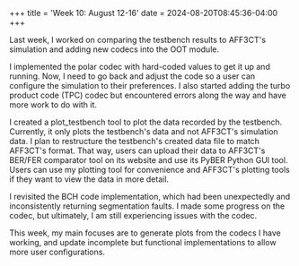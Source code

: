 +++
title = 'Week 10: August 12-16'
date = 2024-08-20T08:45:36-04:00
+++

Last week, I worked on comparing the testbench results to AFF3CT's simulation and adding new codecs into the OOT module.

I implemented the polar codec with hard-coded values to get it up and running. Now, I need to go back and adjust the code so a user can configure the simulation to their preferences. I also started adding the turbo product code (TPC) codec but encountered errors along the way and have more work to do with it.

I created a plot_testbench tool to plot the data recorded by the testbench. Currently, it only plots the testbench's data and not AFF3CT's simulation data. I plan to restructure the testbench's created data file to match AFF3CT's format. That way, users can upload their data to AFF3CT's BER/FER comparator tool on its website and use its PyBER Python GUI tool. Users can use my plotting tool for convenience and AFF3CT's plotting tools if they want to view the data in more detail.

I revisited the BCH code implementation, which had been unexpectedly and inconsistently returning segmentation faults. I made some progress on the codec, but ultimately, I am still experiencing issues with the codec.

This week, my main focuses are to generate plots from the codecs I have working, and update incomplete but functional implementations to allow more user configurations.